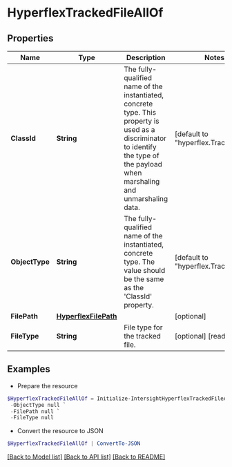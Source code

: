 # HyperflexTrackedFileAllOf
## Properties

Name | Type | Description | Notes
------------ | ------------- | ------------- | -------------
**ClassId** | **String** | The fully-qualified name of the instantiated, concrete type. This property is used as a discriminator to identify the type of the payload when marshaling and unmarshaling data. | [default to "hyperflex.TrackedFile"]
**ObjectType** | **String** | The fully-qualified name of the instantiated, concrete type. The value should be the same as the &#39;ClassId&#39; property. | [default to "hyperflex.TrackedFile"]
**FilePath** | [**HyperflexFilePath**](HyperflexFilePath.md) |  | [optional] 
**FileType** | **String** | File type for the tracked file. | [optional] [readonly] 

## Examples

- Prepare the resource
```powershell
$HyperflexTrackedFileAllOf = Initialize-IntersightHyperflexTrackedFileAllOf  -ClassId null `
 -ObjectType null `
 -FilePath null `
 -FileType null
```

- Convert the resource to JSON
```powershell
$HyperflexTrackedFileAllOf | ConvertTo-JSON
```

[[Back to Model list]](../README.md#documentation-for-models) [[Back to API list]](../README.md#documentation-for-api-endpoints) [[Back to README]](../README.md)

